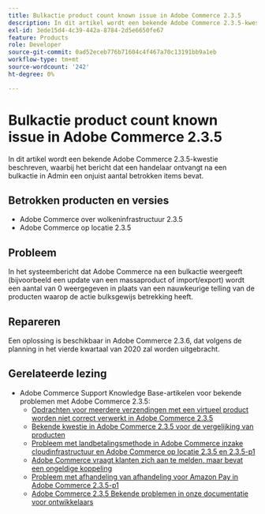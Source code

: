 ```yaml
---
title: Bulkactie product count known issue in Adobe Commerce 2.3.5
description: In dit artikel wordt een bekende Adobe Commerce 2.3.5-kwestie beschreven, waarbij het bericht dat een handelaar ontvangt na een bulkactie in Admin een onjuist aantal betrokken items bevat.
exl-id: 3ede15d4-4c39-442a-8784-2d5e6650fe67
feature: Products
role: Developer
source-git-commit: 0ad52eceb776b71604c4f467a70c13191bb9a1eb
workflow-type: tm+mt
source-wordcount: '242'
ht-degree: 0%

---
```


# Bulkactie product count known issue in Adobe Commerce 2.3.5

In dit artikel wordt een bekende Adobe Commerce 2.3.5-kwestie beschreven, waarbij het bericht dat een handelaar ontvangt na een bulkactie in Admin een onjuist aantal betrokken items bevat.

## Betrokken producten en versies

* Adobe Commerce over wolkeninfrastructuur 2.3.5
* Adobe Commerce op locatie 2.3.5

## Probleem

In het systeembericht dat Adobe Commerce na een bulkactie weergeeft (bijvoorbeeld een update van een massaproduct of import/export) wordt een aantal van 0 weergegeven in plaats van een nauwkeurige telling van de producten waarop de actie bulksgewijs betrekking heeft.

## Repareren

Een oplossing is beschikbaar in Adobe Commerce 2.3.6, dat volgens de planning in het vierde kwartaal van 2020 zal worden uitgebracht.

## Gerelateerde lezing

* Adobe Commerce Support Knowledge Base-artikelen voor bekende problemen met Adobe Commerce 2.3.5:
   * [Opdrachten voor meerdere verzendingen met een virtueel product worden niet correct verwerkt in Adobe Commerce 2.3.5](/help/troubleshooting/miscellaneous/magento-2-3-5-known-issue-virtual-product-multi-ship-orders.md)
   * [Bekende kwestie in Adobe Commerce 2.3.5 voor de vergelijking van producten](/help/troubleshooting/storefront/product-comparison-known-issue-in-magento-2-3-5.md)
   * [Probleem met landbetalingsmethode in Adobe Commerce inzake cloudinfrastructuur en Adobe Commerce op locatie 2.3.5 en 2.3.5-p1](/help/troubleshooting/known-issues-patches-attached/magento-2-3-5-2-3-5-p1-patch-country-payment-issue.md)
   * [Adobe Commerce vraagt klanten zich aan te melden, maar bevat een ongeldige koppeling](/help/troubleshooting/known-issues-patches-attached/magento-prompts-customers-log-in-invalid-link.md)
   * [Probleem met afhandeling van afhandeling voor Amazon Pay in Adobe Commerce 2.3.5-p1](/help/troubleshooting/payments/patch-for-amazon-pay-checkout-issue-in-magento-2-3-5-p1.md)
   * [Adobe Commerce 2.3.5 Bekende problemen in onze documentatie voor ontwikkelaars](https://devdocs.magento.com/guides/v2.3/release-notes/release-notes-2-3-5-commerce.html#known-issues)
